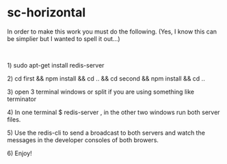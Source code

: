 # sc-horizontal

<p>In order to make this work you must do the following. (Yes, I know this can be simplier but I wanted to spell it out...)</p>
<br />
<p>1) sudo apt-get install redis-server</p>
<p>2) cd first && npm install && cd .. && cd second && npm install && cd ..</p>
<p>3) open 3 terminal windows or split if you are using something like terminator</p>
<p>4) In one terminal   $ redis-server , in the other two windows run both server files.</p>
<p>5) Use the redis-cli to send a broadcast to both servers and watch the messages in the developer consoles of both browers.</p>
<p>6) Enjoy!</p>